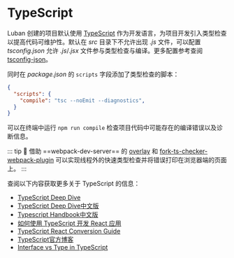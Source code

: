 # TypeScript

Luban 创建的项目默认使用 [TypeScript](http://www.typescriptlang.org) 作为开发语言，为项目开发引入类型检查以提高代码可维护性。默认在 *src* 目录下不允许出现 *.js* 文件，可以配置 *tsconfig.json* 允许 *.js*/*.jsx* 文件参与类型检查与编译。更多配置参考查阅 [tsconfig-json](https://www.typescriptlang.org/docs/handbook/tsconfig-json.html)。

同时在 *package.json* 的 `scripts` 字段添加了类型检查的脚本：
```json
{
  "scripts": {
    "compile": "tsc --noEmit --diagnostics",
  }
}
```

可以在终端中运行 `npm run compile` 检查项目代码中可能存在的编译错误以及诊断信息。

::: tip 🙋
借助 ==webpack-dev-server== 的 [overlay](https://webpack.js.org/configuration/dev-server/#devserveroverlay) 和 [fork-ts-checker-webpack-plugin](https://github.com/TypeStrong/fork-ts-checker-webpack-plugin) 可以实现线程外的快速类型检查并将错误打印在浏览器端的页面上。
:::

查阅以下内容获取更多关于 TypeScript 的信息：
+ [TypeScript Deep Dive](https://basarat.gitbook.io/typescript/)
+ [TypeScript Deep Dive中文版](https://jkchao.github.io/typescript-book-chinese/)
+ [Typescript Handbook中文版](https://zhongsp.gitbooks.io/typescript-handbook/)
+ [如何使用 TypeScript 开发 React 应用](https://react-typescript-cheatsheet.netlify.app/)
+ [TypeScript React Conversion Guide](https://github.com/microsoft/TypeScript-React-Conversion-Guide)
+ [TypeScript官方博客](https://devblogs.microsoft.com/typescript/)
+ [Interface vs Type in TypeScript](https://medium.com/@martin_hotell/interface-vs-type-alias-in-typescript-2-7-2a8f1777af4c)

